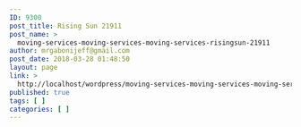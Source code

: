 ```yaml
---
ID: 9300
post_title: Rising Sun 21911
post_name: >
  moving-services-moving-services-moving-services-risingsun-21911
author: mrgabonijeff@gmail.com
post_date: 2018-03-28 01:48:50
layout: page
link: >
  http://localhost/wordpress/moving-services-moving-services-moving-services-risingsun-21911/
published: true
tags: [ ]
categories: [ ]
---
```

